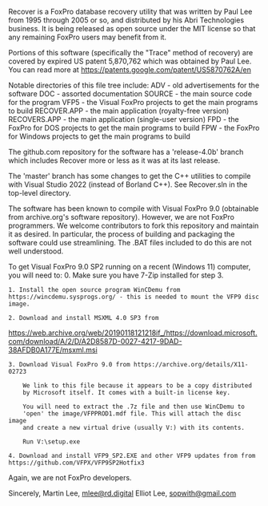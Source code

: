 Recover is a FoxPro database recovery utility that was written by Paul Lee from 
1995 through 2005 or so, and distributed by his Abri Technologies business. It is 
being released as open source under the MIT license so that any remaining FoxPro 
users may benefit from it.

Portions of this software (specifically the "Trace" method of recovery) are 
covered by expired US patent 5,870,762 which was obtained by Paul Lee. You can 
read more at https://patents.google.com/patent/US5870762A/en

Notable directories of this file tree include:
	ADV - old advertisements for the software
	DOC - assorted documentation
	SOURCE - the main source code for the program
	VFP5 - the Visual FoxPro projects to get the main programs to build
		RECOVER.APP - the main application (royalty-free version)
		RECOVERS.APP - the main application (single-user version)
	FPD - the FoxPro for DOS projects to get the main programs to build
	FPW - the FoxPro for Windows projects to get the main programs to build

The github.com repository for the software has a 'release-4.0b' branch which 
includes Recover more or less as it was at its last release.

The 'master' branch has some changes to get the C++ utilities to compile with 
Visual Studio 2022 (instead of Borland C++). See Recover.sln in the top-level 
directory.

The software has been known to compile with Visual FoxPro 9.0 (obtainable from 
archive.org's software repository). However, we are not FoxPro programmers. We 
welcome contributors to fork this repository and maintain it as desired. In 
particular, the process of building and packaging the software could use 
streamlining. The .BAT files included to do this are not well understood.

To get Visual FoxPro 9.0 SP2 running on a recent (Windows 11) computer, you will need to:
	0. Make sure you have 7-Zip installed for step 3.

	1. Install the open source program WinCDemu from 
	https://wincdemu.sysprogs.org/ - this is needed to mount the VFP9 disc 
	image.

	2. Download and install MSXML 4.0 SP3 from
https://web.archive.org/web/20190118121218if_/https://download.microsoft.com/download/A/2/D/A2D8587D-0027-4217-9DAD-38AFDB0A177E/msxml.msi

	3. Download Visual FoxPro 9.0 from https://archive.org/details/X11-02723

		We link to this file because it appears to be a copy distributed 
		by Microsoft itself. It comes with a built-in license key.

		You will need to extract the .7z file and then use WinCDemu to 
		'open' the image/VFPPROD1.mdf file. This will attach the disc image
		and create a new virtual drive (usually V:) with its contents.

		Run V:\setup.exe

	4. Download and install VFP9_SP2.EXE and other VFP9 updates from from 
	https://github.com/VFPX/VFP9SP2Hotfix3

Again, we are not FoxPro developers.

Sincerely,
Martin Lee, mlee@rd.digital
Elliot Lee, sopwith@gmail.com
